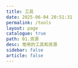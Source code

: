 ```yaml
---
title: 工具
date: 2025-06-04 20:51:31
permalink: /tools
layout: page
catalogue: true
path: 01.资源
desc: 常用的工具和资源
sidebar: false
article: false
---
```

